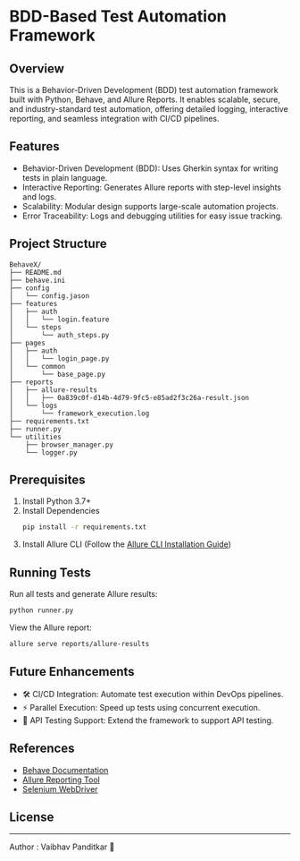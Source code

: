 # BDD-Based Test Automation Framework

## Overview
This is a Behavior-Driven Development (BDD) test automation framework built with Python, Behave, and Allure Reports. It enables scalable, secure, and industry-standard test automation, offering detailed logging, interactive reporting, and seamless integration with CI/CD pipelines.

## Features
- Behavior-Driven Development (BDD): Uses Gherkin syntax for writing tests in plain language.
- Interactive Reporting: Generates Allure reports with step-level insights and logs.
- Scalability: Modular design supports large-scale automation projects.
- Error Traceability: Logs and debugging utilities for easy issue tracking.

## Project Structure
```
BehaveX/
├── README.md
├── behave.ini
├── config
│   └── config.jason
├── features
│   ├── auth
│   │   └── login.feature
│   └── steps
│       └── auth_steps.py
├── pages
│   ├── auth
│   │   └── login_page.py
│   └── common
│       └── base_page.py
├── reports
│   ├── allure-results
│   │   ├── 0a839c0f-d14b-4d79-9fc5-e85ad2f3c26a-result.json
│   └── logs
│       └── framework_execution.log
├── requirements.txt
├── runner.py
└── utilities
    ├── browser_manager.py
    └── logger.py
```

## Prerequisites
1. Install Python 3.7+
2. Install Dependencies
   ```bash
   pip install -r requirements.txt
   ```
3. Install Allure CLI (Follow the [Allure CLI Installation Guide](https://docs.qameta.io/allure/))

## Running Tests
Run all tests and generate Allure results:
```bash
python runner.py
```

View the Allure report:
```bash
allure serve reports/allure-results
```

## Future Enhancements
- 🛠 CI/CD Integration: Automate test execution within DevOps pipelines.
- ⚡ Parallel Execution: Speed up tests using concurrent execution.
- 🔄 API Testing Support: Extend the framework to support API testing.

## References
- [Behave Documentation](https://behave.readthedocs.io/)
- [Allure Reporting Tool](https://docs.qameta.io/allure/)
- [Selenium WebDriver](https://www.selenium.dev/documentation/)

## License
---
Author : Vaibhav Panditkar 🚀
